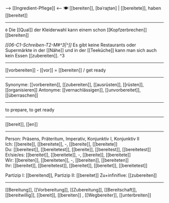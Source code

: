 --> [[Ingredient-Pflege]] <--
🍽️ [[bereiten]], [bəˈraɪ̯tən] | [[bereitete]], haben [[bereitet]]

---
`0` Die [[Qual]] der Kleiderwahl kann einem schon [[Kopfzerbrechen]] [[bereiten]]

_[[06-C1-Schreiben-T2-M#^3|^]]_ Es gibt keine Restaurants oder Supermärkte in der [[Nähe]] und in der [[Teeküche]] kann man sich auch kein Essen [[zubereiten]]. ^3

---

[[vorbereiten]] - [[vor]] = [[bereiten]] / get ready

---

Synonyme: [[vorbereiten]], [[zubereiten]], [[ausrüsten]], [[rüsten]], [[organisieren]]
Antonyme: [[vernachlässigen]], [[unvorbereitet]], [[überraschen]]

---

to prepare, to get ready

---

[[bereit]], [[en]]

---

Person: Präsens, Präteritum, Imperativ, Konjunktiv I, Konjunktiv II  
Ich: [[bereite]], [[bereitete]], -, [[bereite]], [[bereitete]]  
Du: [[bereitest]], [[bereitetest]], [[bereite]], [[bereitest]], [[bereitetest]]  
Er/sie/es: [[bereitet]], [[bereitete]], -, [[bereite]], [[bereitete]]  
Wir: [[bereiten]], [[bereiteten]], -, [[bereiten]], [[bereiteten]]  
Ihr: [[bereitet]], [[bereitetest]], [[bereitet]], [[bereitet]], [[bereitetest]]

Partizip I: [[bereitend]],
Partizip II: [[bereitet]]
Zu+infinifive: [[zubereiten]]

---

[[Bereitung]], [[Vorbereitung]], [[Zubereitung]], [[Bereitschaft]], [[bereitwillig]], [[bereit]], [[bereiten]]
, [[Wegbereiter]], [[unterbreiten]]
